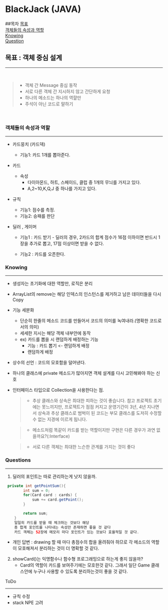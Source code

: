 # BlackJack (JAVA)

##목차
[목표](#목표)<br>
[객체들의 속성과 역할](#객체들의-속성과-역할)<br>
[Knowing](#Knowing)<br>
[Question](#Question)<br>

## 목표 : 객체 중심 설계

---
<br>

>- 객체 간 Message 중심 동작
>- 서로 다른 객체 간 지시하지 않고 간단하게 요청
> - 하나의 메소드는 하나의 역햘만
> - 주석이 아닌 코드로 말하기


<br>

### 객체들의 속성과 역할

---
- 카드뭉치 (카드덱)
    - 기능1: 카드 1개를 뽑아준다.
    

- 카드
    - 속성
        - 다이아몬드, 하트, 스페이드, 클럽 중 1개의 무늬를 가지고 있다.
        - A,2~10,K,Q,J 중 하나를 가지고 있다.

- 규칙 
    - 기능1: 점수를 측정.
    - 기능2: 승패를 판단
  
- 딜러 , 게이머
  - 기능1 : 카드 받기
        - 딜러의 경우, 2카드의 합계 점수가 16점 이하이면 반드시 1장을 추가로 뽑고, 17점 이상이면 받을 수 없다.
      
  - 기능2 : 카드를 오픈한다.
    


### Knowing

---
- 생성자는 초기화에 대한 역할만, 로직은 분리
  
- ArrayList의 remove는 해당 인덱스의 인스턴스를 제거하고 남은 데이터들을 다시 Copy
  
- 기능 세분화
    - 단순히 한줄의 메소드 코드를 만들어서 코드의 의미를 녹여내라.(명확한 코드로서의 의미)
    - 세세한 지시는 해당 객체 내부안에 동작
    - ex) 카드를 뽑을 시 랜덤하게 배정하는 기능
        - 기능 : 카드 뽑기 <- 랜덤하게 배정
        - 랜덤하게 배정
   
- 상수의 선언 : 코드의 모호함을 덜어낸다.
  
- 하나의 클래스에 private 메소드가 많아지면 객체 설계를 다시 고민해봐야 하는 신호
  
- 인터페이스 타입으로 Collection을 사용한다는 점.
    > * 추상 클래스와 상속은 최대한 피하는 것이 좋습니다. 참고
  프로젝트 초기에는 못느끼지만, 프로젝트가 점점 커지고 운영기간이 3년, 4년 지나면서 상속과 추상 클래스로 범벅이 된 코드는 부모 클래스를 도저히 수정할 수 없는 지경에 이르게 됩니다.
     
    > * 메소드처럼 똑같이 카드를 받는 역할이지만 구현은 다른 경우가 과연 없을까요?(:Interface) 
     
    > * 서로 다른 객체는 최대한 느슨한 관계를 가지는 것이 좋다


### Questions

---
1. 딜러의 포인트는 따로 관리하는게 낫지 않을까.
```java
 private int getPointSum(){
        int sum = 0;
        for(Card card : cards) {
            sum += card.getPoint();
        }

        return sum;
    }
    일일히 카드를 받을 때 체크하는 것보다 해당 
    총 합계 포인트를 나타내는 속성만 존재하면 좋을 것 같다
    카드 객체는 52장에 메모리 마다 포인트가 있는 것보다 효율적일 것 같다.
```
-  개인 답변 : drawing 할 때 마다 총점수의 합을 올려줘야 하므로 각 메소드의 역할이 모호해져서 분리하는 것이 더 명확할 것 같다.

2. showCard()는 익명함수나 함수형 프로그래밍으로 하는게 좋지 않을까?
    - Card의 역할이 카드를 보여주기에는 모호한것 같다. 그래서 일단 Game 클래스안에 누구나 사용할 수 있도록 분리하는것이 좋을 것 같다.
    


ToDo

---

- 규칙 수정
- stack NPE 고려
    



